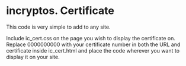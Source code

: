 # incryptos. Certificate

This code is very simple to add to any site.

Include ic_cert.css on the page you wish to display the certificate on. Replace 0000000000 with your certificate number in both the URL and certificate inside ic_cert.html and place the code wherever you want to display it on your site.

